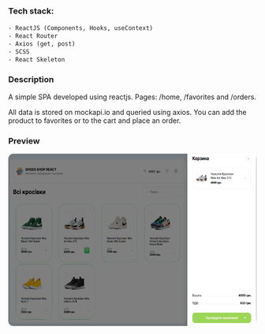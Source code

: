 ### Tech stack:

```
- ReactJS (Components, Hooks, useContext)
- React Router
- Axios (get, post)
- SCSS
- React Skeleton

```

### Description

<p>A simple SPA developed using reactjs. Pages: /home, /favorites and /orders.</p> 
<p>All data is stored on mockapi.io and queried using axios. You can add the product to favorites or to the cart and place an order.</p>

### Preview

<img src="/preview-shoes-shop.png" height="350" style="border-radius:10px;margin-bottom:1rem;" />
